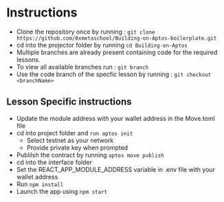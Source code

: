 # Instructions

- Clone the repository once by running : `git clone https://github.com/0xmetaschool/Building-on-Aptos-boilerplate.git`
- cd into the projector folder by running `cd Building-on-Aptos`
- Multiple branches are already present containing code for the required lessons.
- To view all available branches run : `git branch`
- Use the code branch of the specfic lesson by running : `git checkout <branchName>`

## Lesson Specific instructions

- Update the module address with your wallet address in the Move.toml file
- cd into project folder and `run aptos init`
  - Select testnet as your network
  - Provide private key when prompted
- Publilsh the contract by running `aptos move publish`
- cd into the interface folder
- Set the REACT_APP_MODULE_ADDRESS variable in .env file with your wallet address
- Run `npm install`
- Launch the app using `npm start`
